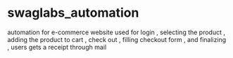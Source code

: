 # swaglabs_automation
automation for e-commerce website used for login , selecting the product , adding the product to cart , check out , filling checkout form , and finalizing , users gets a receipt through mail
